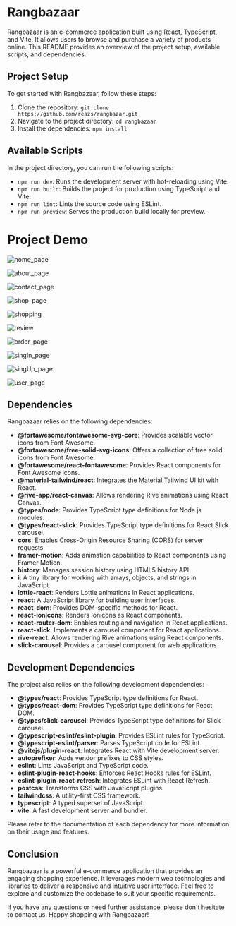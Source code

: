 # Rangbazaar

Rangbazaar is an e-commerce application built using React, TypeScript, and Vite. It allows users to browse and purchase a variety of products online. This README provides an overview of the project setup, available scripts, and dependencies.

## Project Setup

To get started with Rangbazaar, follow these steps:

1. Clone the repository: `git clone https://github.com/reazs/rangbazar.git`
2. Navigate to the project directory: `cd rangbazaar`
3. Install the dependencies: `npm install`

## Available Scripts

In the project directory, you can run the following scripts:

- `npm run dev`: Runs the development server with hot-reloading using Vite.
- `npm run build`: Builds the project for production using TypeScript and Vite.
- `npm run lint`: Lints the source code using ESLint.
- `npm run preview`: Serves the production build locally for preview.

# Project Demo
![home_page](https://github.com/reazs/rangbazar/assets/91802731/9125edb9-4123-45e5-9ff7-c503777458f8)

![about_page](https://github.com/reazs/rangbazar/assets/91802731/666e37ae-dc44-408b-bd4a-ba3fc998278f)

![contact_page](https://github.com/reazs/rangbazar/assets/91802731/739fd1a7-1f15-43c2-b936-bb964cf53166)

![shop_page](https://github.com/reazs/rangbazar/assets/91802731/c51b05a4-61fc-48cd-9522-5caa3bd06596)

![shopping](https://github.com/reazs/rangbazar/assets/91802731/917a8a36-05be-4f60-86e9-330039875452)

![review](https://github.com/reazs/rangbazar/assets/91802731/8fd12297-1bdc-41b4-b852-65bbd8cd8304)

![order_page](https://github.com/reazs/rangbazar/assets/91802731/7e193a4c-9e63-419a-93c7-201fe7347ca3)

![singIn_page](https://github.com/reazs/rangbazar/assets/91802731/9a32de7f-48e2-4cff-a884-43cdf936b6f6)

![singUp_page](https://github.com/reazs/rangbazar/assets/91802731/afbd59af-b35f-401e-92fe-1c4a52a564a7)

![user_page](https://github.com/reazs/rangbazar/assets/91802731/feeaf5b6-8952-4a5c-81bc-3c7369313a30)





## Dependencies

Rangbazaar relies on the following dependencies:

- **@fortawesome/fontawesome-svg-core**: Provides scalable vector icons from Font Awesome.
- **@fortawesome/free-solid-svg-icons**: Offers a collection of free solid icons from Font Awesome.
- **@fortawesome/react-fontawesome**: Provides React components for Font Awesome icons.
- **@material-tailwind/react**: Integrates the Material Tailwind UI kit with React.
- **@rive-app/react-canvas**: Allows rendering Rive animations using React Canvas.
- **@types/node**: Provides TypeScript type definitions for Node.js modules.
- **@types/react-slick**: Provides TypeScript type definitions for React Slick carousel.
- **cors**: Enables Cross-Origin Resource Sharing (CORS) for server requests.
- **framer-motion**: Adds animation capabilities to React components using Framer Motion.
- **history**: Manages session history using HTML5 history API.
- **i**: A tiny library for working with arrays, objects, and strings in JavaScript.
- **lottie-react**: Renders Lottie animations in React applications.
- **react**: A JavaScript library for building user interfaces.
- **react-dom**: Provides DOM-specific methods for React.
- **react-ionicons**: Renders Ionicons as React components.
- **react-router-dom**: Enables routing and navigation in React applications.
- **react-slick**: Implements a carousel component for React applications.
- **rive-react**: Allows rendering Rive animations using React components.
- **slick-carousel**: Provides a carousel component for web applications.

## Development Dependencies

The project also relies on the following development dependencies:

- **@types/react**: Provides TypeScript type definitions for React.
- **@types/react-dom**: Provides TypeScript type definitions for React DOM.
- **@types/slick-carousel**: Provides TypeScript type definitions for Slick carousel.
- **@typescript-eslint/eslint-plugin**: Provides ESLint rules for TypeScript.
- **@typescript-eslint/parser**: Parses TypeScript code for ESLint.
- **@vitejs/plugin-react**: Integrates React with Vite development server.
- **autoprefixer**: Adds vendor prefixes to CSS styles.
- **eslint**: Lints JavaScript and TypeScript code.
- **eslint-plugin-react-hooks**: Enforces React Hooks rules for ESLint.
- **eslint-plugin-react-refresh**: Integrates ESLint with React Refresh.
- **postcss**: Transforms CSS with JavaScript plugins.
- **tailwindcss**: A utility-first CSS framework.
- **typescript**: A typed superset of JavaScript.
- **vite**: A fast development server and bundler.

Please refer to the documentation of each dependency for more information on their usage and features.

## Conclusion

Rangbazaar is a powerful e-commerce application that provides an engaging shopping experience. It leverages modern web technologies and libraries to deliver a responsive and intuitive user interface. Feel free to explore and customize the codebase to suit your specific requirements.

If you have any questions or need further assistance, please don't hesitate to contact us. Happy shopping with Rangbazaar!
